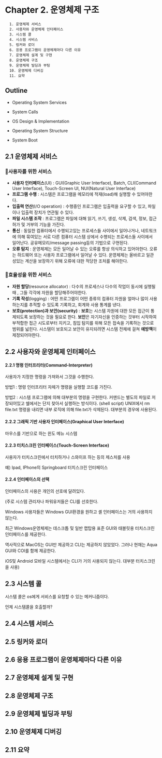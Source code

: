 # Chapter 2. 운영체제 구조
```
  1. 운영체제 서비스
  2. 사용자와 운영체제 인터페이스
  3. 시스템 콜
  4. 시스템 서비스
  5. 링커와 로더
  6. 응용 프로그램이 운영체제마다 다른 이유
  7. 운영체제 설계 및 구현
  8. 운영체제 구조
  9. 운영체제 빌딩과 부팅
  10. 운영체제 디버깅
  11. 요약
```
## Outline

- Operating System Services
- System Calls

- OS Design & Implementation

- Operating System Structure

- System Boot

## 2.1 운영체제 서비스

### 🔸사용자를 위한 서비스

- **사용자 인터페이스**(UI) : GUI(Graphic User Interface), Batch, CLI(Command User Interface), Touch-Screen UI, NUI(Natural User Interface)
- **프로그램 수행** : 시스템은 프로그램을 메모리에 적재(load)해 실행할 수 있어야한다. 
- **입출력 연산**(I/O operation) : 수행중인 프로그램은 입출력을 요구할 수 있고, 파일이나 입출력 장치가 연관될 수 있다. 
- **파일 시스템 조작** : 프로그램은 파일에 대해 읽기, 쓰기, 생성, 삭제, 검색, 정보, 접근 허가 및 거부의 기능을 가진다. 
- **통신** : 동일한 컴퓨터에서 수행되고있는 프로세스들 사이에서 일어나거나, 네트워크에 의해 묶여있는 서로 다른 컴퓨터 시스템 상에서 수행되는 프로세스들 사이에서 일어난다. 공유메모리/message passing등의 기법으로 구현된다. 
- **오류 탐지** : 운영체제는 모든 일어날 수 있는 오류를 항상 의식하고 있어아한다. 오류는 하드웨어 또는 사용자 프로그램에서 일어날 수 있다. 운영체제는 올바르고 일관성있는 계산을 보장하기 위해 오류에 대한 적당한 조처를 해야한다. 

### 🔸효율성을 위한 서비스

- **자원 할당**(resource allocator) : 다수의 프로세스나 다수의 작업이 동시에 실행될 때 , 그들 각각에 자원을 할당해주어야한다. 
- **기록 작성**(logging) : 어떤 프로그램이 어떤 종류의 컴퓨터 자원을 얼마나 많이 사용하는지를 추적할 수 있도록 기록하고, 회계와 사용 통계를 낸다. 
- **보호(protection)과 보안(security)** : **보호**는 시스템 자원에 대한 모든 접근이 통제되도록 보장하는 것을 필요로 한다. **보안**은 자기자신을 인증하는 것부터 시작하여 부적합한 접근 시도로부터 지키고, 침입 탐지를 위해 모든 접속을 기록하는 것으로 범위를 넓힌다. 시스템이 보호되고 보안이 유지되려면 시스템 전체에 걸쳐 **예방책**이 제정되어야한다. 

## 2.2 사용자와 운영체제 인터페이스

#### 2.2.1 명령 인터프리터(Command-Interpreter)

사용자가 지정한 명령을 가져와서 그것을 수행한다.

방법1 : 명령 인터프리터 자체가 명령을 실행할 코드를 가진다.

방법2 : 시스템 프로그램에 의해 대부분의 명령을 구현한다. 커맨드는 별도의 파일로 저장되어있고 쉘에서는 단지 찾아서 실행하는 방식이다. (shell script) UNIX에서 rm file.txt 명령을 내리면 내부 로직에 의해 file.txt가 삭제된다. 대부분의 경우에 사용된다. 

#### 2.2.2 그래픽 기반 사용자 인터페이스(Graphical User Interface)

마우스를 기반으로 하는 윈도 메뉴 시스템

#### 2.2.3 터치스크린 인터페이스(Touch-Screen Interface)

사용자가 터치스크린에서 터치하거나 스와이프 하는 등의 제스처를 사용

예) Ipad, IPhone의 Springboard 터치스크린 인터페이스

#### 2.2.4 인터페이스의 선택

인터페이스의 사용은 개인의 선호에 달려있다.

(주로 시스템 관리자나 파워유저들은 CLI를 선호한다.

Windows 사용자들은 Windows GUI환경을 원하고 셸 인터페이스는 거의 사용하지 않는다.

최근 Windows운영체제는 데스크톱 및 일반 랩탑용 표준 GUI와 태블릿용 터치스크린 인터페이스를 제공한다. 

역사적으로 MacOS는 GUI만 제공하고 CLI는 제공하지 않았었다. 그러나 현재는 Aqua GUI와 COI를 함께 제공한다. 

iOS및 Android 모바일 시스템에서는 CLI가 거의 사용되지 않는다. 대부분 터치스크린을 사용)

## 2.3 시스템 콜

시스템 콜은 os에게 서비스를 요청할 수 있는 메커니즘이다.

언제 시스템콜을 호출할까?

## 2.4 시스템 서비스
## 2.5 링커와 로더
## 2.6 응용 프로그램이 운영체제마다 다른 이유
## 2.7 운영체제 설계 및 구현
## 2.8 운영체제 구조
## 2.9 운영체제 빌딩과 부팅
## 2.10 운영체제 디버깅
## 2.11 요약

